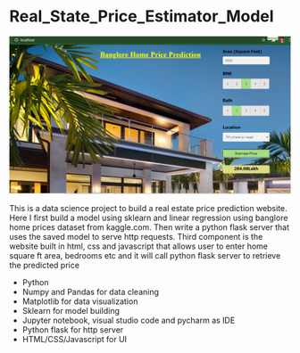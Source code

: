 # Real_State_Price_Estimator_Model

<img src="logo.png">

This is a data science project to build a real estate price prediction website. Here I first build a model using sklearn and linear regression using banglore home prices dataset from kaggle.com. Then write a python flask server that uses the saved model to serve http requests. Third component is the website built in html, css and javascript that allows user to enter home square ft area, bedrooms etc and it will call python flask server to retrieve the predicted price
- Python
- Numpy and Pandas for data cleaning
- Matplotlib for data visualization
- Sklearn for model building
- Jupyter notebook, visual studio code and pycharm as IDE
- Python flask for http server
- HTML/CSS/Javascript for UI
